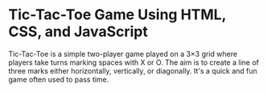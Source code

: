 # Tic-Tac-Toe Game Using HTML, CSS, and JavaScript
Tic-Tac-Toe is a simple two-player game played on a 3×3 grid where players take turns marking spaces with X or O. The aim is to create a line of three marks either horizontally, vertically, or diagonally. It's a quick and fun game often used to pass time.
